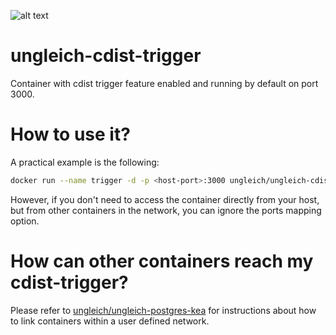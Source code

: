 ![alt text](http://www.ungleich.ch/img/logo_200x200.svg "ungleich")

# ungleich-cdist-trigger

Container with cdist trigger feature enabled and running by default on port 3000.

# How to use it?

A practical example is the following:

``` bash
docker run --name trigger -d -p <host-port>:3000 ungleich/ungleich-cdist-trigger
```
However, if you don't need to access the container directly from your host, but from other containers in the network, you can ignore the ports mapping option.

# How can other containers reach my cdist-trigger?

Please refer to [ungleich/ungleich-postgres-kea](https://hub.docker.com/r/ungleich/ungleich-postgres-kea/) for instructions about how to link containers within a user defined network.